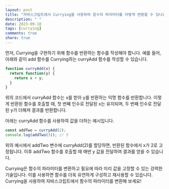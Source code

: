 ```yaml
---
layout: post
title: "자바스크립트에서 Currying을 사용하여 함수의 파라미터를 어떻게 변환할 수 있나요?"
description: " "
date: 2023-09-18
tags: [currying]
comments: true
share: true
---
```


먼저, Currying을 구현하기 위해 함수를 반환하는 함수를 작성해야 합니다. 예를 들어, 아래와 같이 add 함수를 Currying하는 curryAdd 함수를 작성할 수 있습니다.

```javascript
function curryAdd(x) {
  return function(y) {
    return x + y;
  }
}
```

위의 코드에서 curryAdd 함수는 x를 받아 y를 반환하는 익명 함수를 반환합니다. 이렇게 반환된 함수를 호출할 때, 첫 번째 인수로 전달된 x는 유지되며, 두 번째 인수로 전달된 y가 더해져 결과를 반환합니다.

아래는 curryAdd 함수를 사용하여 값을 더하는 예시입니다.

```javascript
const addTwo = curryAdd(2);
console.log(addTwo(3)); // 5
```

위의 예시에서 addTwo 변수에 curryAdd(2)를 할당하면, 반환된 함수에서 x가 2로 고정됩니다. 이후 addTwo 함수를 호출할 때 매번 y 값을 전달하여 결과를 얻을 수 있습니다.

Currying은 함수의 파라미터를 변환하고 필요에 따라 미리 값을 고정할 수 있는 강력한 기술입니다. 이를 사용하면 함수를 더욱 유연하게 구성하고 재사용할 수 있습니다. Currying을 사용하여 자바스크립트에서 함수의 파라미터를 변환해 보세요!